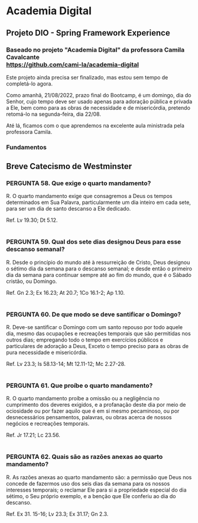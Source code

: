 # Academia Digital

## Projeto DIO - Spring Framework Experience
### Baseado no projeto "Academia Digital" da professora Camila Cavalcante</br>https://github.com/cami-la/academia-digital

Este projeto ainda precisa ser finalizado, mas estou sem tempo de completá-lo agora.

Como amanhã, 21/08/2022, prazo final do Bootcamp, é um domingo, dia do Senhor, cujo tempo deve ser usado apenas para adoração pública e privada a Ele, bem como para as obras de necessidade e de misericórdia, pretendo retomá-lo na segunda-feira, dia 22/08.

Até lá, ficamos com o que aprendemos na excelente aula ministrada pela professora Camila.

### Fundamentos
## Breve Catecismo de Westminster

### PERGUNTA 58. Que exige o quarto mandamento?
R. O quarto mandamento exige que consagremos a Deus os tempos determinados em Sua Palavra, particularmente um dia inteiro em cada sete, para ser um dia de santo descanso a Ele dedicado.

Ref. Lv 19.30; Dt 5.12.
</br></br>

### PERGUNTA 59. Qual dos sete dias designou Deus para esse descanso semanal?
R. Desde o princípio do mundo até à ressurreição de Cristo, Deus designou o sétimo dia da semana para o descanso semanal; e desde então o primeiro dia da semana para continuar sempre até ao fim do mundo, que é o Sábado cristão, ou Domingo.

Ref. Gn 2.3; Ex 16.23; At 20.7; 1Co 16.1-2; Ap 1.10.
</br></br>

### PERGUNTA 60. De que modo se deve santificar o Domingo?
R. Deve-se santificar o Domingo com um santo repouso por todo aquele dia, mesmo das ocupações e recreações temporais que são permitidas nos outros dias; empregando todo o tempo em exercícios públicos e particulares de adoração a Deus, Exceto o tempo preciso para as obras de pura necessidade e misericórdia.

Ref. Lv 23.3; Is 58.13-14; Mt 12.11-12; Mc 2.27-28.
</br></br>

### PERGUNTA 61. Que proíbe o quarto mandamento?
R. O quarto mandamento proíbe a omissão ou a negligência no cumprimento dos deveres exigidos, e a profanação deste dia por meio de ociosidade ou por fazer aquilo que é em si mesmo pecaminoso, ou por desnecessários pensamentos, palavras, ou obras acerca de nossos negócios e recreações temporais.

Ref. Jr 17.21; Lc 23.56.
</br></br>

### PERGUNTA 62. Quais são as razões anexas ao quarto mandamento?
R. As razões anexas ao quarto mandamento são: a permissão que Deus nos concede de fazermos uso dos seis dias da semana para os nossos interesses temporais; o reclamar Ele para si a propriedade especial do dia sétimo, o Seu próprio exemplo, e a benção que Ele conferiu ao dia do descanso.

Ref. Ex 31. 15-16; Lv 23.3; Ex 31.17; Gn 2.3.
